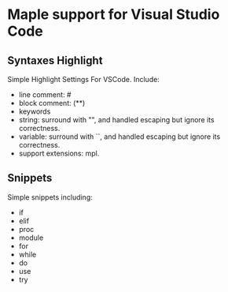 # Maple support for Visual Studio Code

## Syntaxes Highlight
Simple Highlight Settings For VSCode. Include:
+ line comment: #
+ block comment: (**)
+ keywords
+ string: surround with "", and handled escaping but ignore its correctness.
+ variable: surround with ``, and handled escaping but ignore its correctness.
+ support extensions: mpl.

## Snippets
Simple snippets including:
+ if
+ elif
+ proc
+ module
+ for
+ while
+ do
+ use
+ try